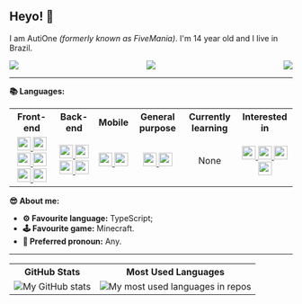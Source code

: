 ## Heyo! 👋

I am AutiOne _(formerly known as FiveMania)_. I'm 14 year old and I live in Brazil.

<div style="display:flex;flex-direction:row;justify-content:space-between;">
  <img src="https://img.shields.io/badge/Discord-AutiOne%236777-%235865F2?logo=discord&style=for-the-badge&logoColor=white" />
  <img src="https://img.shields.io/badge/Element-@autione:matrix.org-%2300C98C?logo=element&style=for-the-badge&logoColor=white" />
  <img src="https://img.shields.io/badge/Keybase-autione-%2333A0FF?logo=keybase&style=for-the-badge&logoColor=white" />
</div>
<hr/>

**📚 Languages:**
<table>
  <tr>
    <th>Front-end</th>
    <th>Back-end</th>
    <th>Mobile</th>
    <th>General purpose</th>
    <th>Currently learning</th>
    <th>Interested in</th>
  </tr>
  <tr>
    <td align="center">
      <a href="https://en.wikipedia.org/wiki/JavaScript" title="JavaScript (NOT JAVA!) 🟨☕">
        <img src="https://simpleicons.org/icons/javascript.svg" width=24 />
      </a>
      <a href="https://reactjs.org/" title="ReactJS ⚛">
        <img src="https://simpleicons.org/icons/react.svg" width=24 />
      </a>
      <a href="https://en.wikipedia.org/wiki/HTML5" title="HTML5 🌐">
        <img src="https://simpleicons.org/icons/html5.svg" width=24 />
      </a>
      <a href="https://en.wikipedia.org/wiki/CSS" title="CSS3 🎨">
        <img src="https://simpleicons.org/icons/css3.svg" width=24 />
      </a>
      <a href="https://electronjs.org/" title="ElectronJS 💻">
        <img src="https://simpleicons.org/icons/electron.svg" width=24 />
      </a>
      <a href="https://nextjs.org/" title="Next.js ⏭">
        <img src="https://simpleicons.org/icons/nextdotjs.svg" width=24 />
      </a>
    </td>
    <td align="center">
      <a href="https://www.typescriptlang.org/" title="TypeScript 🟦⭐">
        <img src="https://simpleicons.org/icons/typescript.svg" width=24 />
      </a>
      <a href="https://nodejs.org/" title="Node.JS 💾">
        <img src="https://simpleicons.org/icons/nodedotjs.svg" width=24 />
      </a>
      <a href="https://deno.land/" title="Deno 🦕">
        <img src="https://simpleicons.org/icons/deno.svg" width=24 />
      </a>
      <a href="https://fastify.io/" title="Fastify 🏃">
        <img src="https://simpleicons.org/icons/fastify.svg" width=24 />
      </a>
    </td>
    <td align="center">
      <a href="https://reactnative.dev/" title="React Native 🧪">
        <img src="https://simpleicons.org/icons/react.svg" width=24 />
      </a>
      <a href="https://expo.io/" title="Expo 🚀">
        <img src="https://simpleicons.org/icons/expo.svg" width=24 />
      </a>
    </td>
    <td align="center">
      <a href="https://python.org/" title="Python 🐍">
        <img src="https://simpleicons.org/icons/python.svg" width=24 />
      </a>
      <a href="https://www.lua.org/" title="Lua 🇧🇷🌕">
        <img src="https://simpleicons.org/icons/lua.svg" width=24 />
      </a>
    </td>
    <td align="center">
      None
    </td>
    <td align="center">
      <a href="https://rustlang.org/" title="Rust ⚙">
        <img src="https://simpleicons.org/icons/rust.svg" width=24 />
      </a>
      <a href="https://www.ruby-lang.org/en/" title="Ruby 💎">
        <img src="https://simpleicons.org/icons/ruby.svg" width=24 />
      </a>
      <a href="https://www.php.net/" title="PHP 🥚">
        <img src="https://simpleicons.org/icons/php.svg" width=24 />
      </a>
      <a href="https://kotlinlang.org/" title="Kotlin 🍵">
        <img src="https://simpleicons.org/icons/kotlin.svg" width=24 />
      </a>
    </td>
  </tr>
</table>

**😎 About me:**
<ul>
  <li><b>⚙ Favourite language:</b> TypeScript;</li>
  <li><b>🕹 Favourite game:</b> Minecraft.</li>
  <li><b>🧑 Preferred pronoun:</b> Any.</li>
</ul>

<hr/>

<table>
  <tr>
    <th>
      GitHub Stats
    </th>
    <th>
      Most Used Languages
    </th>
  </tr>
  <tr>
    <td>
      <img src="https://github-readme-stats.vercel.app/api?username=autione&show_icons=true" alt="My GitHub stats" />
    </td>
    <td>
      <img src="https://github-readme-stats.vercel.app/api/top-langs/?username=autione&layout=compact" alt="My most used languages in repos" />
    </td>
  </tr>
</table>
